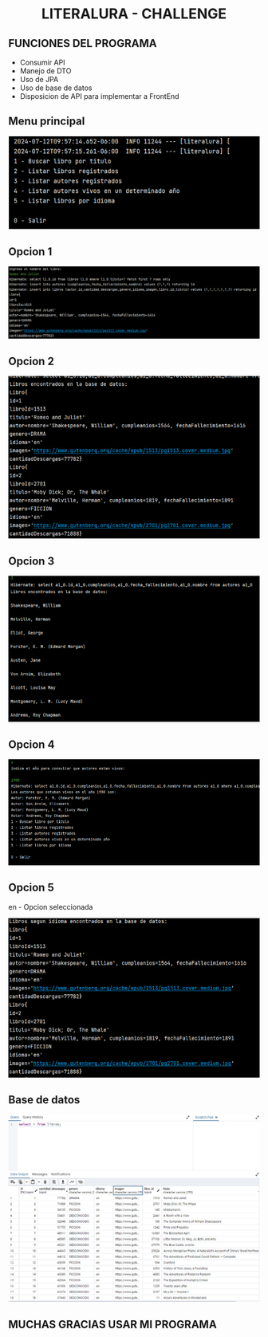<div align="center">
  <h1 align="center">
    LITERALURA - CHALLENGE
  </h1>
</div>

## FUNCIONES DEL PROGRAMA
- Consumir API
- Manejo de DTO
- Uso de JPA
- Uso de base de datos
- Disposicion de API para implementar a FrontEnd

## Menu principal
<img src="img\Menu principal.png"/>

## Opcion 1
<img src="img\Opcion 1.png"/>

## Opcion 2
<img src="img\Opcion 2.png"/>

## Opcion 3
<img src="img\Opcion 3.png"/>

## Opcion 4
<img src="img\Opcion 4.png"/>

## Opcion 5
en - Opcion seleccionada

<img src="img\Opcion 5.png"/>

## Base de datos
<img src="img\Base de datos.png"/>

## MUCHAS GRACIAS USAR MI PROGRAMA

